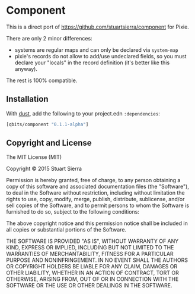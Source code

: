 # Component

This is a direct port of https://github.com/stuartsierra/component for Pixie.

There are only 2 minor differences:

* systems are regular maps and can only be declared via `system-map`
* pixie's records do not allow to add/use undeclared fields, so you
  must declare your "locals" in the record definition (it's better
  like this anyway).

The rest is 100% compatible.

## Installation

With [dust](https://github.com/pixie-lang/dust), add the following to
your project.edn `:dependencies`:

```clojure
[qbits/component "0.1.1-alpha"]
```

## Copyright and License

The MIT License (MIT)

Copyright © 2015 Stuart Sierra

Permission is hereby granted, free of charge, to any person obtaining a copy of
this software and associated documentation files (the "Software"), to deal in
the Software without restriction, including without limitation the rights to
use, copy, modify, merge, publish, distribute, sublicense, and/or sell copies of
the Software, and to permit persons to whom the Software is furnished to do so,
subject to the following conditions:

The above copyright notice and this permission notice shall be included in all
copies or substantial portions of the Software.

THE SOFTWARE IS PROVIDED "AS IS", WITHOUT WARRANTY OF ANY KIND, EXPRESS OR
IMPLIED, INCLUDING BUT NOT LIMITED TO THE WARRANTIES OF MERCHANTABILITY, FITNESS
FOR A PARTICULAR PURPOSE AND NONINFRINGEMENT. IN NO EVENT SHALL THE AUTHORS OR
COPYRIGHT HOLDERS BE LIABLE FOR ANY CLAIM, DAMAGES OR OTHER LIABILITY, WHETHER
IN AN ACTION OF CONTRACT, TORT OR OTHERWISE, ARISING FROM, OUT OF OR IN
CONNECTION WITH THE SOFTWARE OR THE USE OR OTHER DEALINGS IN THE SOFTWARE.

